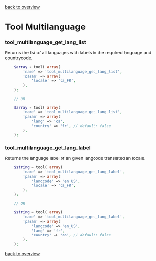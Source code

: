 [back to overview](../../README.markdown#tools)

Tool Multilanguage
===============================

### tool_multilanguage_get_lang_list

Returns the list of all languages with labels in
the required language and countrycode.

````php
	$array = tool( array(
		'name' => 'tool_multilanguage_get_lang_list',
		'param' => array(
			'locale' => 'ca_FR',
		),
	);

	// OR

	$array = tool( array(
		'name' => 'tool_multilanguage_get_lang_list',
		'param' => array(
			'lang' => 'ca',
			'country' => 'fr', // default: false
		),
	);
````

### tool_multilanguage_get_lang_label

Returns the language label of an given langcode translated an locale.

````php
	$string = tool( array(
		'name' => 'tool_multilanguage_get_lang_label',
		'param' => array(
			'langcode' => 'en_US',
			'locale' => 'ca_FR',
		),
	);

	// OR

	$string = tool( array(
		'name' => 'tool_multilanguage_get_lang_label',
		'param' => array(
			'langcode' => 'en_US',
			'lang' => 'fr',
			'country' => 'ca', // default: false
		),
	);

````

[back to overview](../../README.markdown#tools)
